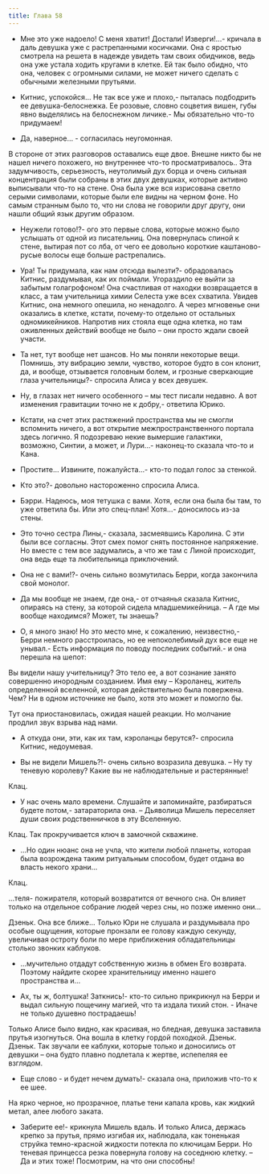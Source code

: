 ```yaml
---
title: Глава 58
---
```


- Мне это уже надоело! С меня хватит! Достали! Изверги!...- кричала в даль девушка уже с растрепанными косичками. Она с яростью смотрела на решета в надежде увидеть там своих обидчиков, ведь она уже устала ходить кругами в клетке. Ей так было обидно, что она, человек с огромными силами, не может ничего сделать с обычными железными прутьями.

- Китнис, успокойся… Не так все уже и плохо,- пыталась подбодрить ее девушка-белоснежка. Ее розовые, словно соцветия вишен, губы явно выделялись на белоснежном личике.- Мы обязательно что-то придумаем!

- Да, наверное… - согласилась неугомонная.

В стороне от этих разговоров оставались еще двое. Внешне никто бы не нашел ничего похожего, но внутреннее что-то просматривалось.. Эта задумчивость, серьезность, неутолимый дух борца и очень сильная концентрация были собраны в этих двух девушках, которые активно выписывали что-то на стене. Она была уже вся изрисована светло серыми символами, которые были еле видны на черном фоне. Но самым странным было то, что ни слова не говорили друг другу, они нашли общий язык другим образом. 

- Неужели готово!?- ого это первые слова, которые можно было услышать от одной из писательниц. Она повернулась спиной к стене, вытирая пот со лба, от чего ее довольно короткие каштаново-русые волосы еще больше растрепались.

- Ура! Ты придумала, как нам отсюда вылезти?- обрадовалась Китнис, раздумывая, как их поймали. Угораздило ее выйти за забытым голагрофоном! Она счастливая от находки возвращается в класс, а там учительница химии Селеста уже всех схватила. Увидев Китнис, она немного опешила, но ненадолго. А через мгновенье они оказались в клетке, кстати, почему-то отдельно от остальных одномикейников. Напротив них стояла еще одна клетка, но там оживленных действий вообще не было – они просто ждали своей участи.

- Та нет, тут вообще нет шансов. Но мы поняли некоторые вещи. Помнишь, эту вибрацию земли, чувство, которое будто в сон клонит, да, и вообще, отзывается головным болем, и грозные сверкающие глаза учительницы?- спросила Алиса у всех девушек.

- Ну, в глазах нет ничего особенного – мы тест писали недавно. А вот изменения гравитации точно не к добру,- ответила Юрико.

- Кстати, на счет этих растяжений пространства мы не смогли вспомнить ничего, а вот открытие межпространственного портала здесь логично. Я подозреваю некие вымершие галактики, возможно, Синтии, а может, и Лури…- наконец-то сказала что-то и Кана.

- Простите… Извините, пожалуйста…- кто-то подал голос за стенкой.

- Кто это?- довольно настороженно спросила Алиса.

- Бэрри. Надеюсь, моя тетушка с вами. Хотя, если она была бы там, то уже ответила бы. Или это спец-план! Хотя…- доносилось из-за стены.

- Это точно сестра Лины,- сказала, засмеявшись Каролина. С эти были все согласны. Этот смех помог снять постоянное напряжение. Но вместе с тем все задумались, а что же там с Линой происходит, она ведь еще та любительница приключений.

- Она не с вами!?- очень сильно возмутилась Берри, когда закончила свой монолог.

- Да мы вообще не знаем, где она,- от отчаянья сказала Китнис, опираясь на стену, за которой сидела младшемикейница. – А где мы вообще находимся? Может, ты знаешь?

- О, я много знаю! Но это место мне, к сожалению, неизвестно,- Берри немного расстроилась, но ее непоколебимый дух все еще не унывал.- Есть информация по поводу последних событий.- и она перешла на шепот:

Вы видели нашу учительницу? Это тело ее, а вот сознание занято совершенно инородным созданием. Имя ему – Кэроланец, житель определенной вселенной, которая действительно была повержена. Чем? Ни в одном источнике не было, хотя это может и помогло бы.

Тут она приостановилась, ожидая нашей реакции. Но молчание продлил звук взрыва над нами.

- А откуда они, эти, как их там, кэроланцы берутся?- спросила Китнис, недоумевая.

- Вы не видели Мишель?!- очень сильно возразила девушка. – Ну ту теневую королеву? Какие вы не наблюдательные и растерянные! 

Клац.

- У нас очень мало времени. Слушайте и запоминайте, разбираться будете потом,- затараторила она. – Дьяволица Мишель переселяет души своих родственничков в эту Вселенную.

Клац. Так прокручивается ключ в замочной скважине.

- …Но один нюанс она не учла, что жители любой планеты, которая была возрождена таким ритуальным способом, будет отдана во власть некого храни…

Клац.

…теля- пожирателя, который возвратится от вечного сна. Он влияет только на отдельное собрание людей через сны, но позже именно они…

Дзеньк. Она все ближе… Только Юри не слушала и раздумывала про особые ощущения, которые пронзали ее голову каждую секунду, увеличивая остроту боли по мере приближения обладательницы столько звонких каблуков.

- …мучительно отдадут собственную жизнь в обмен Его возврата. Поэтому найдите скорее хранительницу именно нашего пространства и…

- Ах, ты ж, болтушка! Заткнись!- кто-то сильно прикрикнул на Берри и выдал сильную пощечину магией, что та издала тихий стон. -  Иначе не только душевно пострадаешь! 

Только Алисе было видно, как красивая, но бледная, девушка заставила прутья изогнуться. Она вошла в клетку гордой походкой. Дзеньк. Дзеньк. Так звучали ее каблуки, которые только и доносились от девушки  – она будто плавно подлетала к жертве, испепеляя ее взглядом. 

- Еще слово - и будет нечем думать!- сказала она, приложив что-то к ее шее.

На ярко черное, но прозрачное, платье тени капала кровь, как жидкий метал, алее любого заката.

- Заберите ее!- крикнула Мишель вдаль. И только Алиса, держась крепко за прутья, прямо изгибая их, наблюдала, как тоненькая струйка темно-красной жидкости потекла по ключицам Берри. Но теневая принцесса резка повернула голову на соседнюю клетку. – Да и этих тоже! Посмотрим, на что они способны!
